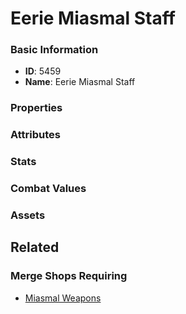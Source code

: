 # Eerie Miasmal Staff

<no description available>

### Basic Information

- **ID**: 5459
- **Name**: Eerie Miasmal Staff

### Properties


### Attributes


### Stats


### Combat Values


### Assets


## Related

### Merge Shops Requiring

- [Miasmal Weapons](../merge-shops/85-miasmal-weapons.md)


